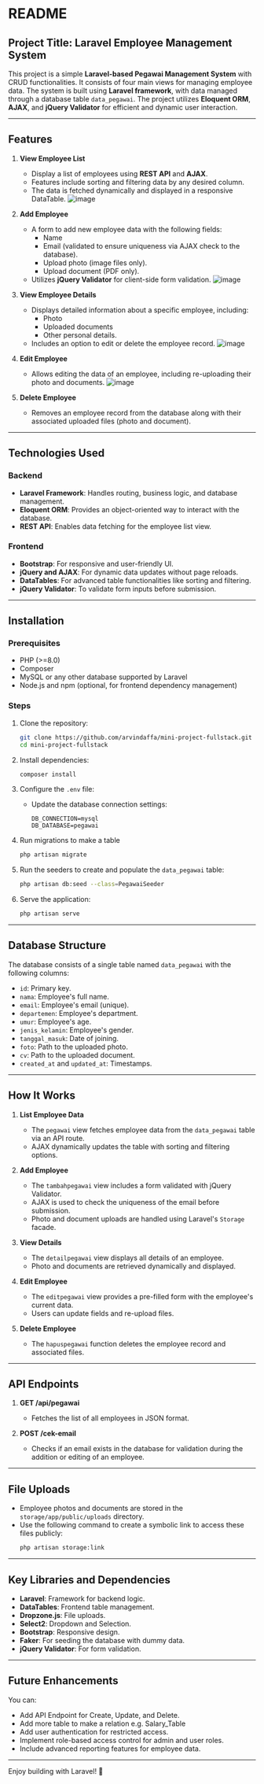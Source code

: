 # README

## Project Title: Laravel Employee Management System

This project is a simple **Laravel-based Pegawai Management System** with CRUD functionalities. It consists of four main views for managing employee data. The system is built using **Laravel framework**, with data managed through a database table `data_pegawai`. The project utilizes **Eloquent ORM**, **AJAX**, and **jQuery Validator** for efficient and dynamic user interaction.

---

## Features

1. **View Employee List**
   - Display a list of employees using **REST API** and **AJAX**.
   - Features include sorting and filtering data by any desired column.
   - The data is fetched dynamically and displayed in a responsive DataTable.
     ![image](https://github.com/user-attachments/assets/96418763-fbee-4b4c-a9f9-c93a7bea4889)


2. **Add Employee**
   - A form to add new employee data with the following fields:
     - Name
     - Email (validated to ensure uniqueness via AJAX check to the database).
     - Upload photo (image files only).
     - Upload document (PDF only).
   - Utilizes **jQuery Validator** for client-side form validation.
     ![image](https://github.com/user-attachments/assets/33ff1b50-cab2-49b1-a474-c92aff764839)


3. **View Employee Details**
   - Displays detailed information about a specific employee, including:
     - Photo
     - Uploaded documents
     - Other personal details.
   - Includes an option to edit or delete the employee record.
     ![image](https://github.com/user-attachments/assets/42629372-22bc-485f-852e-9b5f5fece727)


4. **Edit Employee**
   - Allows editing the data of an employee, including re-uploading their photo and documents.
     ![image](https://github.com/user-attachments/assets/a72c9f9d-8808-416a-b4d6-43a91d7f73db)


5. **Delete Employee**
   - Removes an employee record from the database along with their associated uploaded files (photo and document).

---

## Technologies Used

### Backend
- **Laravel Framework**: Handles routing, business logic, and database management.
- **Eloquent ORM**: Provides an object-oriented way to interact with the database.
- **REST API**: Enables data fetching for the employee list view.

### Frontend
- **Bootstrap**: For responsive and user-friendly UI.
- **jQuery and AJAX**: For dynamic data updates without page reloads.
- **DataTables**: For advanced table functionalities like sorting and filtering.
- **jQuery Validator**: To validate form inputs before submission.

---

## Installation

### Prerequisites
- PHP (>=8.0)
- Composer
- MySQL or any other database supported by Laravel
- Node.js and npm (optional, for frontend dependency management)

### Steps
1. Clone the repository:
   ```bash
   git clone https://github.com/arvindaffa/mini-project-fullstack.git
   cd mini-project-fullstack
   ```

2. Install dependencies:
   ```bash
   composer install
   ```

3. Configure the `.env` file:
   - Update the database connection settings:
     ```
     DB_CONNECTION=mysql
     DB_DATABASE=pegawai
     ```

4. Run migrations to make a table
   ```bash
   php artisan migrate
   ```
   
5. Run the  seeders to create and populate the `data_pegawai` table:
   ```bash
   php artisan db:seed --class=PegawaiSeeder
   ```

6. Serve the application:
   ```bash
   php artisan serve
   ```

---

## Database Structure

The database consists of a single table named `data_pegawai` with the following columns:
- `id`: Primary key.
- `nama`: Employee's full name.
- `email`: Employee's email (unique).
- `departemen`: Employee's department.
- `umur`: Employee's age.
- `jenis_kelamin`: Employee's gender.
- `tanggal_masuk`: Date of joining.
- `foto`: Path to the uploaded photo.
- `cv`: Path to the uploaded document.
- `created_at` and `updated_at`: Timestamps.

---

## How It Works

1. **List Employee Data**
   - The `pegawai` view fetches employee data from the `data_pegawai` table via an API route.
   - AJAX dynamically updates the table with sorting and filtering options.

2. **Add Employee**
   - The `tambahpegawai` view includes a form validated with jQuery Validator.
   - AJAX is used to check the uniqueness of the email before submission.
   - Photo and document uploads are handled using Laravel's `Storage` facade.

3. **View Details**
   - The `detailpegawai` view displays all details of an employee.
   - Photo and documents are retrieved dynamically and displayed.

4. **Edit Employee**
   - The `editpegawai` view provides a pre-filled form with the employee's current data.
   - Users can update fields and re-upload files.

5. **Delete Employee**
   - The `hapuspegawai` function deletes the employee record and associated files.

---

## API Endpoints

1. **GET /api/pegawai**
   - Fetches the list of all employees in JSON format.

2. **POST /cek-email**
   - Checks if an email exists in the database for validation during the addition or editing of an employee.

---

## File Uploads

- Employee photos and documents are stored in the `storage/app/public/uploads` directory.
- Use the following command to create a symbolic link to access these files publicly:
  ```bash
  php artisan storage:link
  ```

---

## Key Libraries and Dependencies

- **Laravel**: Framework for backend logic.
- **DataTables**: Frontend table management.
- **Dropzone.js**: File uploads.
- **Select2**: Dropdown and Selection.
- **Bootstrap**: Responsive design.
- **Faker**: For seeding the database with dummy data.
- **jQuery Validator**: For form validation.

---

## Future Enhancements
You can:
- Add API Endpoint for Create, Update, and Delete.
- Add more table to make a relation e.g. Salary_Table
- Add user authentication for restricted access.
- Implement role-based access control for admin and user roles.
- Include advanced reporting features for employee data.

---

Enjoy building with Laravel! 🚀
